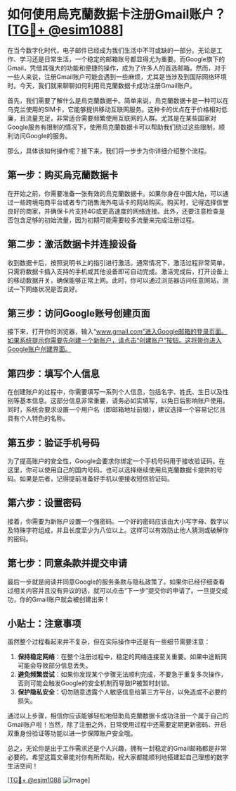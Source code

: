 # 如何使用烏克蘭数据卡注册Gmail账户？[[TG💪+ @esim1088](https://t.me/s/esim1088)]

在当今数字化时代，电子邮件已经成为我们生活中不可或缺的一部分。无论是工作、学习还是日常生活，一个稳定的邮箱账号都显得尤为重要。而Google旗下的Gmail，凭借其强大的功能和便捷的操作，成为了许多人的首选邮箱。然而，对于一些人来说，注册Gmail账户可能会遇到一些麻烦，尤其是当涉及到国际网络环境时。今天，我们就来聊聊如何利用烏克蘭数据卡成功注册Gmail账户。

首先，我们需要了解什么是烏克蘭数据卡。简单来说，烏克蘭数据卡是一种可以在乌克兰使用的SIM卡，它能够提供移动互联网服务。这种卡的优点在于价格相对低廉，且流量充足，非常适合需要频繁使用互联网的人群。尤其是在某些国家对Google服务有限制的情况下，使用烏克蘭数据卡可以帮助我们绕过这些限制，顺利访问Google的服务。

那么，具体该如何操作呢？接下来，我们将一步步为你详细介绍整个流程。

## 第一步：购买烏克蘭数据卡

在开始之前，你需要准备一张有效的烏克蘭数据卡。如果你身在中国大陆，可以通过一些跨境电商平台或者专门销售海外电话卡的网站购买。购买时，记得选择信誉良好的商家，并确保卡片支持4G或更高速度的网络连接。此外，还要注意检查是否包含足够的初始流量，因为初期可能需要较多流量来完成注册过程。

## 第二步：激活数据卡并连接设备

收到数据卡后，按照说明书上的指引进行激活。通常情况下，激活过程非常简单，只需将数据卡插入支持的手机或其他设备即可自动完成。激活完成后，打开设备上的移动数据开关，确保能够正常上网。此时，你可以通过浏览器访问任意网站，测试一下网络状况是否良好。

## 第三步：访问Google账号创建页面

接下来，打开你的浏览器，输入“www.gmail.com”进入Google邮箱的登录页面。如果系统提示你需要先创建一个新账户，请点击“创建账户”按钮。这将带你进入Google账户创建界面。

## 第四步：填写个人信息

在创建账户的过程中，你需要填写一系列个人信息，包括名字、姓氏、生日以及性别等基本信息。这部分信息非常重要，请务必如实填写，以免日后影响账户使用。同时，系统会要求设置一个用户名（即邮箱地址前缀），建议选择一个容易记忆且具有个人特色的名称。

## 第五步：验证手机号码

为了提高账户的安全性，Google会要求你绑定一个手机号码用于接收验证码。在这里，你可以使用自己的国内号码，也可以选择继续使用烏克蘭数据卡提供的号码。如果是后者，记得提前准备好手机以便接收短信验证码。

## 第六步：设置密码

接着，你需要为新账户设置一个强密码。一个好的密码应该由大小写字母、数字以及特殊字符组成，并且长度至少为八位以上。这样可以有效防止他人猜测或破解你的密码。

## 第七步：同意条款并提交申请

最后一步就是阅读并同意Google的服务条款与隐私政策了。如果你已经仔细查看过相关内容并且没有异议的话，就可以点击“下一步”提交你的申请了。一旦提交成功，你的Gmail账户就会被创建出来！

## 小贴士：注意事项

虽然整个过程看起来并不复杂，但在实际操作中还是有一些细节需要注意：

1. **保持稳定网络**：在整个注册过程中，稳定的网络连接至关重要。如果中途断网可能会导致部分信息丢失。
2. **避免频繁尝试**：如果你发现某个步骤无法顺利完成，不要急于重复多次操作，否则可能会触发Google的安全机制而导致IP被暂时封锁。
3. **保护隐私安全**：切勿随意透露个人敏感信息给第三方平台，以免造成不必要的损失。

通过以上步骤，相信你应该能够轻松地借助烏克蘭数据卡成功注册一个属于自己的Gmail账户啦！当然，除了注册之外，日常使用过程中还需要定期更新密码、开启双重身份验证等功能以进一步保障账户安全哦。

总之，无论你是出于工作需求还是个人兴趣，拥有一封稳定的Gmail邮箱都是非常必要的。希望这篇文章能对你有所帮助，祝大家都能顺利地搭建起自己理想的数字生活空间！

[[TG💪+ @esim1088](https://t.me/s/esim1088) ![Image](https://i.postimg.cc/4NQfJmqS/Snipaste-2025-05-13-00-14-12.png)]